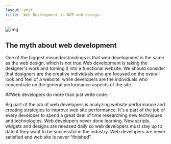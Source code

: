 ```yaml
---
layout: post
title:  Web Development is NOT web design.
---
```

![img](http://hannondigital.com/wp-content/uploads/2014/01/Web-Development.jpg)

## The myth about web development 

One of the biggest misunderstandings is that web development is the same as the web design, which is not true.Web development is taking the designer's work and turning it into a functional website.  We should consider that designers are the creative individuals who are focused on the overall look and feel of a website; while developers are the individuals who concentrate on the general performance aspects of the site.

##Web developers do more than just write code.

Big part of the job of web developers is analyzing website performance and creating strategies to improve web site performance. It's a part of the job of every developer to spend a great deal of time researching new techniques and technologies. Web developers never done learning. New scripts, widgets and designs are released daily so web developers must stay up to date if they want to be successful in the industry. Web developers are never satisfied and web site is never “finished”.
